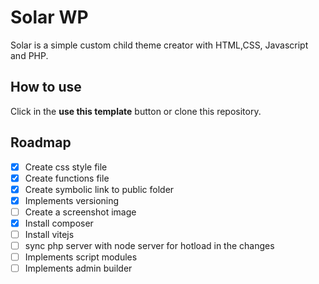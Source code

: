 # Solar WP

Solar is a simple custom child theme creator with HTML,CSS, Javascript and PHP.

## How to use

Click in the **use this template** button or clone this repository.

## Roadmap

- [x] Create css style file
- [x] Create functions file
- [x] Create symbolic link to public folder
- [x] Implements versioning
- [ ] Create a screenshot image
- [x] Install composer
- [ ] Install vitejs
- [ ] sync php server with node server for hotload in the changes
- [ ] Implements script modules
- [ ] Implements admin builder
